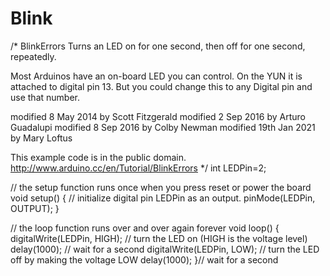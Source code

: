 # Blink
/*
  BlinkErrors
  Turns an LED on for one second, then off for one second, repeatedly.

  Most Arduinos have an on-board LED you can control. 
  On the YUN it is attached to digital pin 13. 
  But you could change this to any Digital pin and use that number.

  modified 8 May 2014 by Scott Fitzgerald
  modified 2 Sep 2016  by Arturo Guadalupi
  modified 8 Sep 2016 by Colby Newman
  modified 19th Jan 2021 by Mary Loftus 

  This example code is in the public domain.
  http://www.arduino.cc/en/Tutorial/BlinkErrors
*/
int LEDPin=2;

// the setup function runs once when you press reset or power the board
void setup() {
  // initialize digital pin LEDPin as an output.
  pinMode(LEDPin, OUTPUT);
}


// the loop function runs over and over again forever
void loop() {
  digitalWrite(LEDPin, HIGH);       // turn the LED on (HIGH is the voltage level)
  delay(1000);                       // wait for a second
  digitalWrite(LEDPin, LOW);        // turn the LED off by making the voltage LOW
  delay(1000);
}// wait for a second
